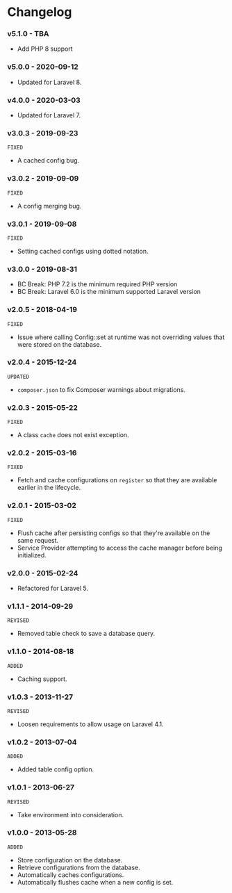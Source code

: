 # Changelog

### v5.1.0 - TBA

- Add PHP 8 support

### v5.0.0 - 2020-09-12

- Updated for Laravel 8.

### v4.0.0 - 2020-03-03

- Updated for Laravel 7.

### v3.0.3 - 2019-09-23

`FIXED`

- A cached config bug.

### v3.0.2 - 2019-09-09

`FIXED`

- A config merging bug.

### v3.0.1 - 2019-09-08

`FIXED`

- Setting cached configs using dotted notation.

### v3.0.0 - 2019-08-31

- BC Break: PHP 7.2 is the minimum required PHP version
- BC Break: Laravel 6.0 is the minimum supported Laravel version

### v2.0.5 - 2018-04-19

`FIXED`

- Issue where calling Config::set at runtime was not overriding values that were stored on the database.

### v2.0.4 - 2015-12-24

`UPDATED`

- `composer.json` to fix Composer warnings about migrations.

### v2.0.3 - 2015-05-22

`FIXED`

- A class `cache` does not exist exception.

### v2.0.2 - 2015-03-16

`FIXED`

- Fetch and cache configurations on `register` so that they are available earlier in the lifecycle.

### v2.0.1 - 2015-03-02

`FIXED`

- Flush cache after persisting configs so that they're available on the same request.
- Service Provider attempting to access the cache manager before being initialized.

### v2.0.0 - 2015-02-24

- Refactored for Laravel 5.

### v1.1.1 - 2014-09-29

`REVISED`

- Removed table check to save a database query.

### v1.1.0 - 2014-08-18

`ADDED`

- Caching support.

### v1.0.3 - 2013-11-27

`REVISED`

- Loosen requirements to allow usage on Laravel 4.1.

### v1.0.2 - 2013-07-04

`ADDED`

- Added table config option.

### v1.0.1 - 2013-06-27

`REVISED`

- Take environment into consideration.

### v1.0.0 - 2013-05-28

`ADDED`

- Store configuration on the database.
- Retrieve configurations from the database.
- Automatically caches configurations.
- Automatically flushes cache when a new config is set.
